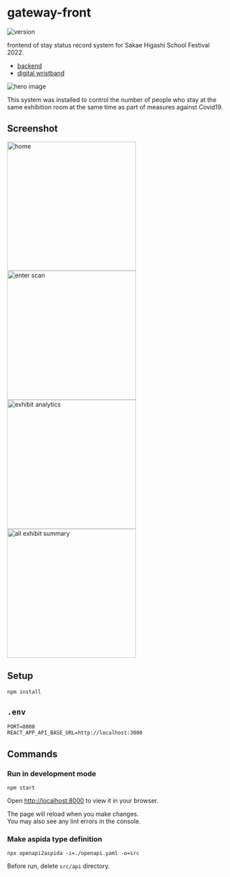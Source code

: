 # gateway-front

![version](https://img.shields.io/github/package-json/v/newt239/gateway-front?style=flat)

frontend of stay status record system for Sakae Higashi School Festival 2022.

- [backend](https://github.com/newt239/gateway-back)
- [digital wristband](https://github.com/newt239/digital-wristband)

![hero image](https://user-images.githubusercontent.com/51036153/189526004-7832f1ab-f079-4600-938b-91e3826aa6ab.png)

This system was installed to control the number of people who stay at the same exhibition room at the same time as part of measures against Covid19.

## Screenshot

<img src="https://user-images.githubusercontent.com/51036153/189522314-30a2e4c3-a41b-4a99-b633-dd626143ec98.png" alt="home" width="300px" height="auto" />
<img src="https://user-images.githubusercontent.com/51036153/189522538-a66d8f41-7e04-4d45-9566-c06668d98ae6.png" alt="enter scan" width="300px" height="auto" />
<img src="https://user-images.githubusercontent.com/51036153/189522561-f201c104-c4c4-4a63-b252-9806ce14d653.png" alt="exhibit analytics" width="300px" height="auto" />
<img src="https://user-images.githubusercontent.com/51036153/189522578-0ba7f1b3-0191-442e-838d-12bbdeef89d4.png" alt="all exhibit summary" width="300px" height="auto" />

## Setup

```
npm install
```

## `.env`

```
PORT=8000
REACT_APP_API_BASE_URL=http://localhost:3000
```

## Commands

### Run in development mode

```
npm start
```

Open [http://localhost:8000](http://localhost:8000) to view it in your browser.

The page will reload when you make changes.\
You may also see any lint errors in the console.

### Make aspida type definition

```
npx openapi2aspida -i=./openapi.yaml -o=src
```

Before run, delete `src/api` directory.